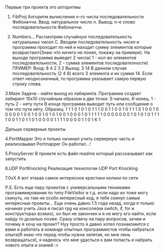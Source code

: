 Первые три проекта это алгоритмы

1. FibProj
Алгоритм вычисления n-го числа последовательности Фибоначчи.
Ввод: натуральное число n.
Вывод: n-е слово последовательности Фибоначчи.

2. Numbers...
Рассмотрим случайную последовательность натуральных чисел С. 
Вводим последовательность чисел и программа проходит по ней и находит сумму элементов которые возврастают(Знаю что ничего не понял, покажу на примере).
На выходе программа выведет 2 числа( 1 - кол-во элементов последовательности, 2 - сумма элементов последователности)
ПРИМЕР:
Вход:
8 4 2 3 2
Выход:
3 14
В данном случае последовательность (2 4 8) всего 3 элемента и их сумма 14.
Если ответ неоднозначный, то программа указывает самую первую строку слева.

3.Maze
Задача - найти выход из лабиринта. Программа создает лабиринт 10x10 случайным образом и две точки: S-начало, K-конец.
1 - путь
2 - нету пути
В конце программа выводит путь или сообщение о том что пути нету.
Образец:
1 1 1 0 1 0 1 0 1 1
1 0 0 1 1 0 0 1 0 1
1 1 S 1 0 0 1 0 0 0
0 0 1 0 0 1 0 0 1 0
1 0 1 0 0 1 0 0 0 1
0 1 1 1 1 1 0 0 0 0
0 0 0 1 0 1 0 1 0 1
1 1 1 0 0 1 1 0 1 1
0 1 0 0 0 0 1 1 1 1
0 0 0 0 1 1 0 1 K 1

Дальше серверные проекты

4.PortMapper
Это я только начинал учить серверную часть и реализовывал Portmapper
Он работал...!

5.ProxyServer
В проекте есть файл readme который рассказывает как запустить

6.UDP PortKnocking
Реализация технологии UDP Port Knocking

7.0xX
А вот этаааа самое интересное крестики нолики по сети

P.S. Есть еще пару проектов с универсальными техниками программирования по типу FileVisitor и т.д. если надо их тоже могу скинуть, но там не особо интересный код, я тебе скинул самые интересные проекты... 
Еще очень давно 1.5 года назад, когда я только начинал учить Java я писал rpg на консоле(на switch, if, for и конструкторах всяких), он был не закончен и я не могу его найти, если найду то дозалью позже.
Сразу отвечу на пару вопросов, зачем и почему я хочу на проект?
Нуу просто я давно хотел познакомится с вами и работать в команде опытных программистов чтобы набраться опыта(Я знаю что перед чтобы нужна запятая, но мне лень возвращаться), я надеюсь что мне удасться к вам попасть и набрать нового опыта и знаний :>
